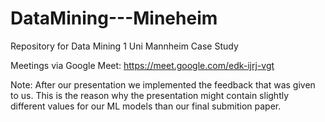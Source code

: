 # DataMining---Mineheim

Repository for Data Mining 1 Uni Mannheim Case Study

Meetings via Google Meet: https://meet.google.com/edk-ijrj-vgt

Note: After our presentation we implemented the feedback that was given to us. This is the reason why the presentation might contain slightly different values for our ML models than our final submition paper.
